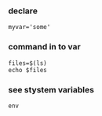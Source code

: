 ### declare
```
myvar='some'

```

### command in to var
```
files=$(ls)
echo $files
```

### see stystem variables
```
env
```
